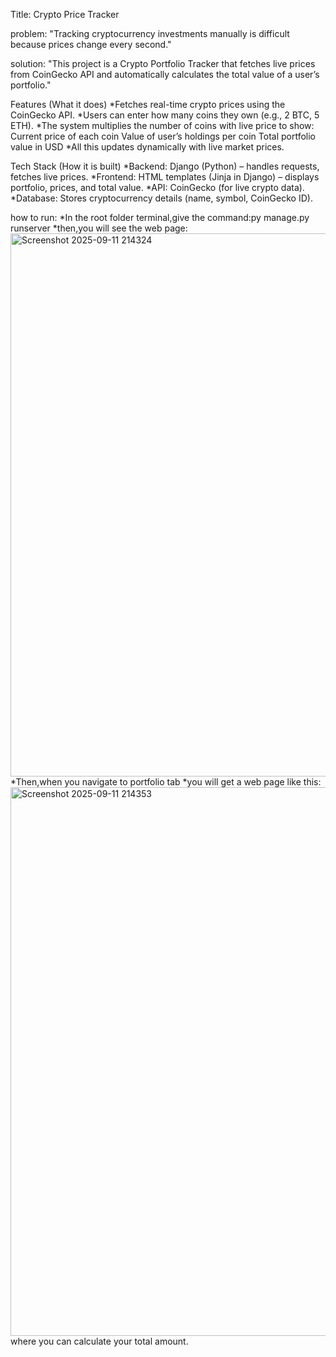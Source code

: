 Title: Crypto Price Tracker

problem:
"Tracking cryptocurrency investments manually is difficult because prices change every second."

solution:
"This project is a Crypto Portfolio Tracker that fetches live prices from CoinGecko API and automatically calculates the total value of a user’s portfolio."

Features (What it does)
*Fetches real-time crypto prices using the CoinGecko API.
*Users can enter how many coins they own (e.g., 2 BTC, 5 ETH).
*The system multiplies the number of coins with live price to show:
  Current price of each coin
  Value of user’s holdings per coin
  Total portfolio value in USD
*All this updates dynamically with live market prices.

Tech Stack (How it is built)
*Backend: Django (Python) – handles requests, fetches live prices.
*Frontend: HTML templates (Jinja in Django) – displays portfolio, prices, and total value.
*API: CoinGecko (for live crypto data).
*Database: Stores cryptocurrency details (name, symbol, CoinGecko ID).

how to run:
*In the root folder terminal,give the command:py manage.py runserver
*then,you will see the web page:
<img width="1776" height="869" alt="Screenshot 2025-09-11 214324" src="https://github.com/user-attachments/assets/5ae72bef-9736-4964-9e67-4fd57ea4f44b" />
*Then,when you navigate to portfolio tab
*you will get a web page like this:
<img width="1852" height="878" alt="Screenshot 2025-09-11 214353" src="https://github.com/user-attachments/assets/80fa0f19-f0d9-4e35-840f-9e3a3ab55c10" />
where you can calculate your total amount.

